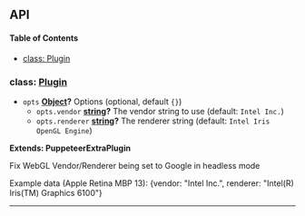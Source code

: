 ## API

<!-- Generated by documentation.js. Update this documentation by updating the source code. -->

#### Table of Contents

- [class: Plugin](#class-plugin)

### class: [Plugin](https://github.com/berstend/puppeteer-extra/blob/ceca9c6fed0a9f39d6c80b71fd413f3656ebb704/packages/puppeteer-extra-plugin-stealth/evasions/webgl.vendor/index.js#L16-L58)

- `opts` **[Object](https://developer.mozilla.org/docs/Web/JavaScript/Reference/Global_Objects/Object)?** Options (optional, default `{}`)
  - `opts.vendor` **[string](https://developer.mozilla.org/docs/Web/JavaScript/Reference/Global_Objects/String)?** The vendor string to use (default: `Intel Inc.`)
  - `opts.renderer` **[string](https://developer.mozilla.org/docs/Web/JavaScript/Reference/Global_Objects/String)?** The renderer string (default: `Intel Iris OpenGL Engine`)

**Extends: PuppeteerExtraPlugin**

Fix WebGL Vendor/Renderer being set to Google in headless mode

Example data (Apple Retina MBP 13): {vendor: "Intel Inc.", renderer: "Intel(R) Iris(TM) Graphics 6100"}

---
